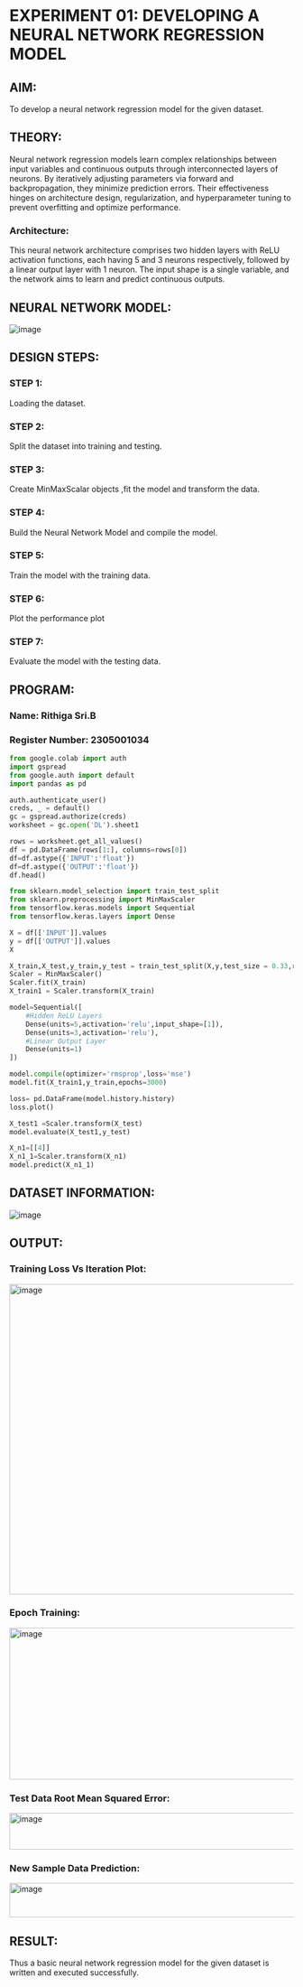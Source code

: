 # EXPERIMENT 01: DEVELOPING A NEURAL NETWORK REGRESSION MODEL
## AIM:
To develop a neural network regression model for the given dataset.

## THEORY:
Neural network regression models learn complex relationships between input variables and continuous outputs through interconnected layers of neurons. By iteratively adjusting parameters via forward and backpropagation, they minimize prediction errors. Their effectiveness hinges on architecture design, regularization, and hyperparameter tuning to prevent overfitting and optimize performance.
### Architecture:
  This neural network architecture comprises two hidden layers with ReLU activation functions, each having 5 and 3 neurons respectively, followed by a linear output layer with 1 neuron. The input shape is a single variable, and the network aims to learn and predict continuous outputs.

## NEURAL NETWORK MODEL:
![image](https://github.com/Rithigasri/basic-nn-model/assets/93427256/de6017e4-fcd7-4a31-abbd-9a36bd7ae689)

## DESIGN STEPS:
### STEP 1:
Loading the dataset.
### STEP 2:
Split the dataset into training and testing.
### STEP 3:
Create MinMaxScalar objects ,fit the model and transform the data.
### STEP 4:
Build the Neural Network Model and compile the model.
### STEP 5:
Train the model with the training data.
### STEP 6:
Plot the performance plot
### STEP 7:
Evaluate the model with the testing data.
## PROGRAM:
### Name: Rithiga Sri.B
### Register Number: 2305001034
```python
from google.colab import auth
import gspread
from google.auth import default
import pandas as pd

auth.authenticate_user()
creds, _ = default()
gc = gspread.authorize(creds)
worksheet = gc.open('DL').sheet1

rows = worksheet.get_all_values()
df = pd.DataFrame(rows[1:], columns=rows[0])
df=df.astype({'INPUT':'float'})
df=df.astype({'OUTPUT':'float'})
df.head()

from sklearn.model_selection import train_test_split
from sklearn.preprocessing import MinMaxScaler
from tensorflow.keras.models import Sequential
from tensorflow.keras.layers import Dense

X = df[['INPUT']].values
y = df[['OUTPUT']].values
X

X_train,X_test,y_train,y_test = train_test_split(X,y,test_size = 0.33,random_state = 33)
Scaler = MinMaxScaler()
Scaler.fit(X_train)
X_train1 = Scaler.transform(X_train)

model=Sequential([
    #Hidden ReLU Layers
    Dense(units=5,activation='relu',input_shape=[1]),
    Dense(units=3,activation='relu'),
    #Linear Output Layer
    Dense(units=1)
])

model.compile(optimizer='rmsprop',loss='mse')
model.fit(X_train1,y_train,epochs=3000)

loss= pd.DataFrame(model.history.history)
loss.plot()

X_test1 =Scaler.transform(X_test)
model.evaluate(X_test1,y_test)

X_n1=[[4]]
X_n1_1=Scaler.transform(X_n1)
model.predict(X_n1_1)

```
## DATASET INFORMATION:
![image](https://github.com/Rithigasri/basic-nn-model/assets/93427256/cdef71ea-4774-4bf2-baf2-9d7dae7d9592)


## OUTPUT:
### Training Loss Vs Iteration Plot:
<img width="1018" height="550" alt="image" src="https://github.com/user-attachments/assets/77698332-5f47-4b92-8c4a-03e90a92f775" />

### Epoch Training:
<img width="1063" height="269" alt="image" src="https://github.com/user-attachments/assets/553d0a3c-d8fe-49d3-a60a-43c7e5631a9a" />


### Test Data Root Mean Squared Error:
<img width="805" height="65" alt="image" src="https://github.com/user-attachments/assets/721315ab-bd7c-4cb8-a3a1-fac699e7ddc1" />

### New Sample Data Prediction:
<img width="683" height="61" alt="image" src="https://github.com/user-attachments/assets/610c53d4-9b93-4b78-9a54-30c355f55063" />



## RESULT:
Thus a basic neural network regression model for the given dataset is written and executed successfully.
